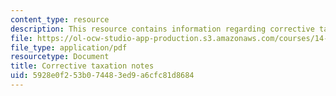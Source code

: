 ```yaml
---
content_type: resource
description: This resource contains information regarding corrective taxation notes.
file: https://ol-ocw-studio-app-production.s3.amazonaws.com/courses/14-471-public-economics-i-fall-2012/5928e0f253b074483ed9a6cfc81d8684_MIT14_471F12_corrective_tax.pdf
file_type: application/pdf
resourcetype: Document
title: Corrective taxation notes
uid: 5928e0f2-53b0-7448-3ed9-a6cfc81d8684
---
```

